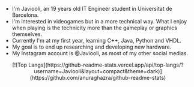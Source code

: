 - I'm Javiooli, an 19 years old IT Engineer student in Universitat de Barcelona.
- I'm interested in videogames but in a more technical way. What I enjoy when playing is the technicity more than the gameplay or graphics themselves.
- Currently I'm at my first year, learning C++, Java, Python and VHDL.
- My goal is to end up researching and developing new hardware.
- My Instagram account is @Javiooli, as most of my other social medias.


<div align="center">
  [![Top Langs](https://github-readme-stats.vercel.app/api/top-langs/?username=Javiooli&layout=compact&theme=dark)](https://github.com/anuraghazra/github-readme-stats)
</div>
